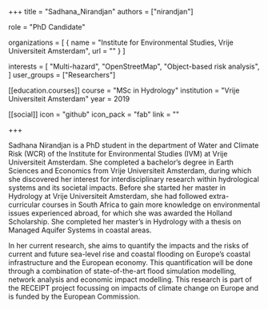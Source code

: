 +++
title = "Sadhana_Nirandjan"
authors = ["nirandjan"]

role = "PhD Candidate"

organizations = [
{ name = "Institute for Environmental Studies, Vrije Universiteit Amsterdam", url = "" }
]

interests = [
  "Multi-hazard",
  "OpenStreetMap",
  "Object-based risk analysis",
]
user_groups = ["Researchers"]

[[education.courses]]
  course = "MSc in Hydrology"
  institution = "Vrije Universiteit Amsterdam"
  year = 2019

[[social]]
  icon = "github"
  icon_pack = "fab"
  link = ""

+++

Sadhana Nirandjan is a PhD student in the department of Water and Climate Risk (WCR) of the Institute for Environmental Studies (IVM) at Vrije Universiteit Amsterdam. She completed a bachelor’s degree in Earth Sciences and Economics from Vrije Universiteit Amsterdam, during which she discovered her interest for interdisciplinary research within hydrological systems and its societal impacts. Before she started her master in Hydrology at Vrije Universiteit Amsterdam, she had followed extra-curricular courses in South Africa to gain more knowledge on environmental issues experienced abroad, for which she was awarded the Holland Scholarship. She completed her master’s in Hydrology with a thesis on Managed Aquifer Systems in coastal areas.

In her current research, she aims to quantify the impacts and the risks of current and future sea-level rise and coastal flooding on Europe’s coastal infrastructure and the European economy. This quantification will be done through a combination of state-of-the-art flood simulation modelling, network analysis and economic impact modelling. This research is part of the RECEIPT project focussing on impacts of climate change on Europe and is funded by the European Commission.
